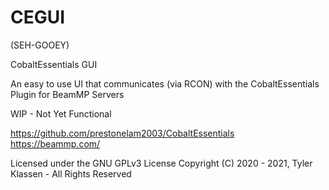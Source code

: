 # CEGUI
(SEH-GOOEY)

CobaltEssentials GUI

An easy to use UI that communicates (via RCON) with the CobaltEssentials Plugin for BeamMP Servers

WIP - Not Yet Functional

https://github.com/prestonelam2003/CobaltEssentials
https://beammp.com/


Licensed under the GNU GPLv3 License
Copyright (C) 2020 - 2021, Tyler Klassen - All Rights Reserved
